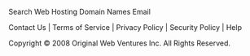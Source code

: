 Search Web Hosting Domain Names Email

Contact Us | Terms of Service | Privacy Policy | Security Policy | Help 

Copyright © 2008 Original Web Ventures Inc. All Rights Reserved.

